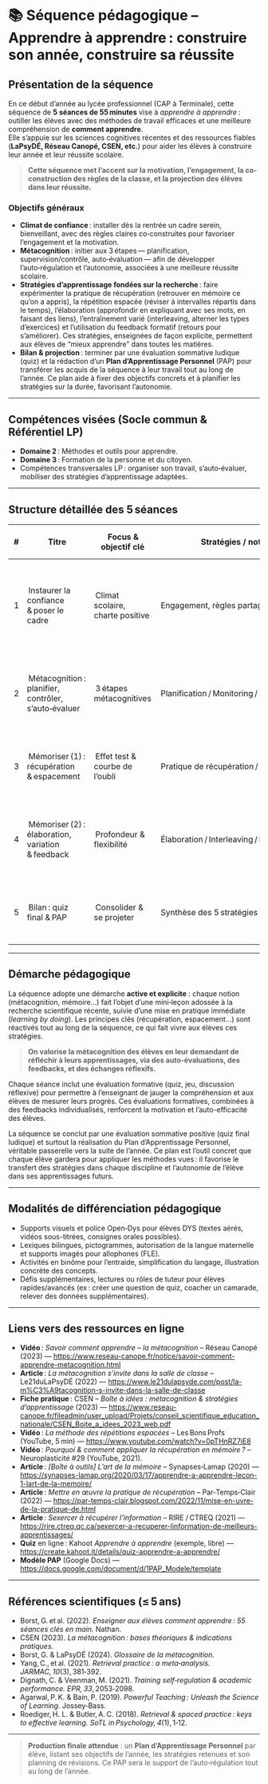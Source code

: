 # 📚 Séquence pédagogique – **Apprendre à apprendre : construire son année, construire sa réussite**

## Présentation de la séquence

En ce début d’année au lycée professionnel (CAP à Terminale), cette séquence de **5 séances de 55 minutes** vise à *apprendre à apprendre* : outiller les élèves avec des méthodes de travail efficaces et une meilleure compréhension de **comment apprendre**.  
Elle s’appuie sur les sciences cognitives récentes et des ressources fiables (**LaPsyDÉ, Réseau Canopé, CSEN, etc.**) pour aider les élèves à construire leur année et leur réussite scolaire.

> **Cette séquence met l’accent sur la motivation, l’engagement, la co-construction des règles de la classe, et la projection des élèves dans leur réussite.**

### Objectifs généraux

- **Climat de confiance** : installer dès la rentrée un cadre serein, bienveillant, avec des règles claires co‑construites pour favoriser l’engagement et la motivation.
- **Métacognition** : initier aux 3 étapes — planification, supervision/contrôle, auto‑évaluation — afin de développer l’auto‑régulation et l’autonomie, associées à une meilleure réussite scolaire.
- **Stratégies d’apprentissage fondées sur la recherche** : faire expérimenter la pratique de récupération (retrouver en mémoire ce qu’on a appris), la répétition espacée (réviser à intervalles répartis dans le temps), l’élaboration (approfondir en expliquant avec ses mots, en faisant des liens), l’entraînement varié (interleaving, alterner les types d’exercices) et l’utilisation du feedback formatif (retours pour s’améliorer). Ces stratégies, enseignées de façon explicite, permettent aux élèves de “mieux apprendre” dans toutes les matières.
- **Bilan & projection** : terminer par une évaluation sommative ludique (quiz) et la rédaction d’un **Plan d’Apprentissage Personnel** (PAP) pour transférer les acquis de la séquence à leur travail tout au long de l’année. Ce plan aide à fixer des objectifs concrets et à planifier les stratégies sur la durée, favorisant l’autonomie.

---

## Compétences visées (Socle commun & Référentiel LP)

- **Domaine 2** : Méthodes et outils pour apprendre.
- **Domaine 3** : Formation de la personne et du citoyen.
- Compétences transversales LP : organiser son travail, s’auto‑évaluer, mobiliser des stratégies d’apprentissage adaptées.

---

## Structure détaillée des 5 séances

|  #  |  Titre                                                |  Focus & objectif clé             |  Stratégies / notions                         |  Évaluation            | Intentions pédagogiques / Activités clés                                                             |
| --- | ----------------------------------------------------- | --------------------------------- | --------------------------------------------- | ---------------------- | ---------------------------------------------------------------------------------------------------- |
|  1  |  Instaurer la confiance & poser le cadre              |  Climat scolaire, charte positive |  Engagement, règles partagées                 |  Ticket de sortie      | Accueil personnalisé, brise-glace, co-construction des règles, recueil des représentations initiales |
|  2  |  Métacognition : planifier, contrôler, s’auto‑évaluer |  3 étapes métacognitives          |  Planification / Monitoring / Auto‑évaluation |  Phrase‑brèche         | Découverte active de la métacognition, mini-leçon, auto-évaluation, échanges sur les stratégies      |
|  3  |  Mémoriser (1) : récupération & espacement            |  Effet test & courbe de l’oubli   |  Pratique de récupération / Espacement        |  Progression de scores | Quiz flash, jeux de mémorisation, planification d’une révision espacée                               |
|  4  |  Mémoriser (2) : élaboration, variation & feedback    |  Profondeur & flexibilité         |  Élaboration / Interleaving / Feedback        |  Présentations         | Explication à un pair, exercices variés, feedback formatif, correction entre pairs                   |
|  5  |  Bilan : quiz final & PAP                             |  Consolider & se projeter         |  Synthèse des 5 stratégies + objectifs        |  Quiz + PAP            | Quiz récapitulatif, rédaction du PAP, réflexion finale sur les apprentissages                        |

---

## Démarche pédagogique

La séquence adopte une démarche **active et explicite** : chaque notion (métacognition, mémoire…) fait l’objet d’une mini‑leçon adossée à la recherche scientifique récente, suivie d’une mise en pratique immédiate (_learning by doing_). Les principes clés (récupération, espacement…) sont réactivés tout au long de la séquence, ce qui fait vivre aux élèves ces stratégies.

> **On valorise la métacognition des élèves en leur demandant de réfléchir à leurs apprentissages, via des auto-évaluations, des feedbacks, et des échanges réflexifs.**

Chaque séance inclut une évaluation formative (quiz, jeu, discussion réflexive) pour permettre à l’enseignant de jauger la compréhension et aux élèves de mesurer leurs progrès. Ces évaluations formatives, combinées à des feedbacks individualisés, renforcent la motivation et l’auto-efficacité des élèves.

La séquence se conclut par une évaluation sommative positive (quiz final ludique) et surtout la réalisation du Plan d’Apprentissage Personnel, véritable passerelle vers la suite de l’année. Ce plan est l’outil concret que chaque élève gardera pour appliquer les méthodes vues : il favorise le transfert des stratégies dans chaque discipline et l’autonomie de l’élève dans ses apprentissages futurs.

---

## Modalités de différenciation pédagogique

- Supports visuels et police Open‑Dys pour élèves DYS (textes aérés, vidéos sous-titrées, consignes orales possibles).
- Lexiques bilingues, pictogrammes, autorisation de la langue maternelle et supports imagés pour allophones (FLE).
- Activités en binôme pour l’entraide, simplification du langage, illustration concrète des concepts.
- Défis supplémentaires, lectures ou rôles de tuteur pour élèves rapides/avancés (ex : créer une question de quiz, coacher un camarade, relever des données supplémentaires).

---

## Liens vers des ressources en ligne

- **Vidéo** : _Savoir comment apprendre – la métacognition_ – Réseau Canopé (2023) — <https://www.reseau-canope.fr/notice/savoir-comment-apprendre-metacognition.html>
- **Article** : _La métacognition s’invite dans la salle de classe_ – Le21duLaPsyDÉ (2022) — <https://www.le21dulapsyde.com/post/la-m%C3%A9tacognition-s-invite-dans-la-salle-de-classe>
- **Fiche pratique** : CSEN – _Boîte à idées : métacognition & stratégies d’apprentissage_ (2023) — <https://www.reseau-canope.fr/fileadmin/user_upload/Projets/conseil_scientifique_education_nationale/CSEN_Boite_a_idees_2023_web.pdf>
- **Vidéo** : _La méthode des répétitions espacées_ – Les Bons Profs (YouTube, 5 min) — <https://www.youtube.com/watch?v=0pTHnRZ7iE8>
- **Vidéo** : _Pourquoi & comment appliquer la récupération en mémoire ?_ – Neuroplasticité #29 (YouTube, 2021).
- **Article** : _[Boîte à outils] L’art de la mémoire_ – Synapses‑Lamap (2020) — <https://synapses-lamap.org/2020/03/17/apprendre-a-apprendre-lecon-1-lart-de-la-memoire/>
- **Article** : _Mettre en œuvre la pratique de récupération_ – Par‑Temps‑Clair (2022) — <https://par-temps-clair.blogspot.com/2022/11/mise-en-uvre-de-la-pratique-de.html>
- **Article** : _Sexercer à récupérer l’information_ – RIRE / CTREQ (2021) — <https://rire.ctreq.qc.ca/sexercer-a-recuperer-linformation-de-meilleurs-apprentissages/>
- **Quiz** en ligne : Kahoot _Apprendre à apprendre_ (exemple, libre) — <https://create.kahoot.it/details/quiz-apprendre-a-apprendre/>
- **Modèle PAP** (Google Docs) — <https://docs.google.com/document/d/1PAP_Modele/template>

---

## Références scientifiques (≤ 5 ans)

- Borst, G. et al. (2022). _Enseigner aux élèves comment apprendre : 55 séances clés en main._ Nathan.
- CSEN (2023). _La métacognition : bases théoriques & indications pratiques._
- Borst, G. & LaPsyDÉ (2024). _Glossaire de la métacognition._
- Yang, C., et al. (2021). _Retrieval practice : a meta‑analysis._ _JARMAC, 10_(3), 381‑392.
- Dignath, C. & Veenman, M. (2021). _Training self‑regulation & academic performance._ _EPR, 33_, 2053‑2098.
- Agarwal, P. K. & Bain, P. (2019). _Powerful Teaching : Unleash the Science of Learning._ Jossey‑Bass.
- Roediger, H. L. & Butler, A. C. (2018). _Retrieval & spaced practice : keys to effective learning._ _SoTL in Psychology, 4_(1), 1‑12.

---

> **Production finale attendue** : un **Plan d’Apprentissage Personnel** par élève, listant ses objectifs de l’année, les stratégies retenues et son planning de révisions. Ce PAP sera le support de l’auto‑régulation tout au long de l’année.
